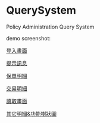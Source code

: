 # QuerySystem 

Policy Administration Query System

demo screenshot:

[登入畫面](./img/login.png)

[提示訊息](./img/QuerySystem.png)

[保單明細](./img/QuerySystem2.png)

[交易明細](./img/invest_log.png)

[讀取畫面](./img/loading.png)

[其它明細&功能樹狀圖](./img/NewDetail.png)
